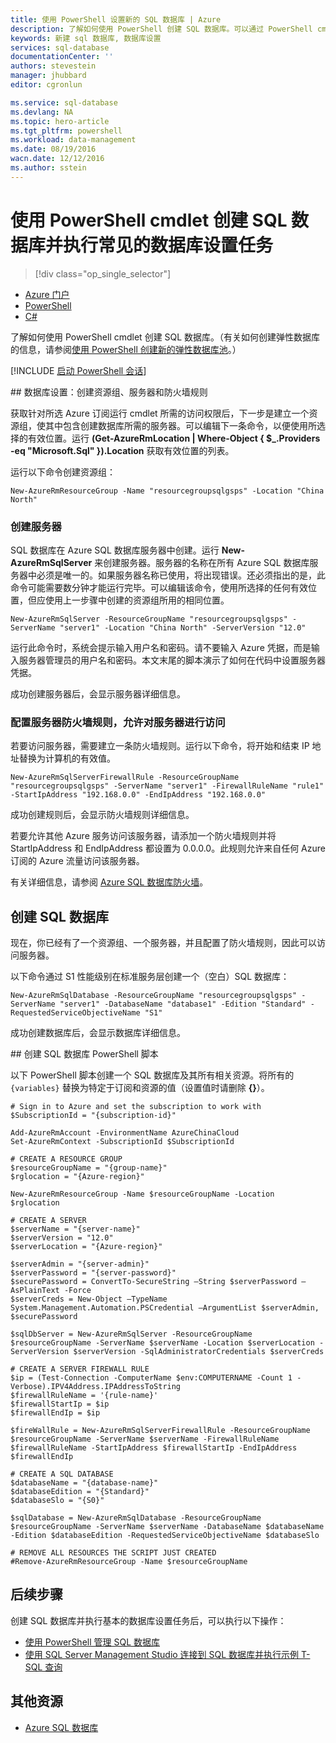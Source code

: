 ```yaml
---
title: 使用 PowerShell 设置新的 SQL 数据库 | Azure
description: 了解如何使用 PowerShell 创建 SQL 数据库。可以通过 PowerShell cmdlet 管理常见的数据库设置任务。
keywords: 新建 sql 数据库, 数据库设置
services: sql-database
documentationCenter: ''
authors: stevestein
manager: jhubbard
editor: cgronlun

ms.service: sql-database
ms.devlang: NA
ms.topic: hero-article
ms.tgt_pltfrm: powershell
ms.workload: data-management
ms.date: 08/19/2016
wacn.date: 12/12/2016
ms.author: sstein
---
```


# 使用 PowerShell cmdlet 创建 SQL 数据库并执行常见的数据库设置任务

> [!div class="op_single_selector"]
- [Azure 门户](./sql-database-get-started.md)
- [PowerShell](./sql-database-get-started-powershell.md)
- [C#](./sql-database-get-started-csharp.md)

了解如何使用 PowerShell cmdlet 创建 SQL 数据库。（有关如何创建弹性数据库的信息，请参阅[使用 PowerShell 创建新的弹性数据库池](./sql-database-elastic-pool-create-powershell.md)。）

[!INCLUDE [启动 PowerShell 会话](../../includes/sql-database-powershell.md)]

##<a name="database-setup-create-a-resource-group-server-and-firewall-rule"></a> 数据库设置：创建资源组、服务器和防火墙规则

获取针对所选 Azure 订阅运行 cmdlet 所需的访问权限后，下一步是建立一个资源组，使其中包含创建数据库所需的服务器。可以编辑下一条命令，以便使用所选择的有效位置。运行 **(Get-AzureRmLocation | Where-Object { $\_.Providers -eq "Microsoft.Sql" }).Location** 获取有效位置的列表。

运行以下命令创建资源组：

```
New-AzureRmResourceGroup -Name "resourcegroupsqlgsps" -Location "China North"
```

### 创建服务器

SQL 数据库在 Azure SQL 数据库服务器中创建。运行 **New-AzureRmSqlServer** 来创建服务器。服务器的名称在所有 Azure SQL 数据库服务器中必须是唯一的。如果服务器名称已使用，将出现错误。还必须指出的是，此命令可能需要数分钟才能运行完毕。可以编辑该命令，使用所选择的任何有效位置，但应使用上一步骤中创建的资源组所用的相同位置。

```
New-AzureRmSqlServer -ResourceGroupName "resourcegroupsqlgsps" -ServerName "server1" -Location "China North" -ServerVersion "12.0"
```

运行此命令时，系统会提示输入用户名和密码。请不要输入 Azure 凭据，而是输入服务器管理员的用户名和密码。本文末尾的脚本演示了如何在代码中设置服务器凭据。

成功创建服务器后，会显示服务器详细信息。

### 配置服务器防火墙规则，允许对服务器进行访问

若要访问服务器，需要建立一条防火墙规则。运行以下命令，将开始和结束 IP 地址替换为计算机的有效值。

```
New-AzureRmSqlServerFirewallRule -ResourceGroupName "resourcegroupsqlgsps" -ServerName "server1" -FirewallRuleName "rule1" -StartIpAddress "192.168.0.0" -EndIpAddress "192.168.0.0"
```

成功创建规则后，会显示防火墙规则详细信息。

若要允许其他 Azure 服务访问该服务器，请添加一个防火墙规则并将 StartIpAddress 和 EndIpAddress 都设置为 0.0.0.0。此规则允许来自任何 Azure 订阅的 Azure 流量访问该服务器。

有关详细信息，请参阅 [Azure SQL 数据库防火墙](./sql-database-firewall-configure.md)。

## 创建 SQL 数据库

现在，你已经有了一个资源组、一个服务器，并且配置了防火墙规则，因此可以访问服务器。

以下命令通过 S1 性能级别在标准服务层创建一个（空白）SQL 数据库：

```
New-AzureRmSqlDatabase -ResourceGroupName "resourcegroupsqlgsps" -ServerName "server1" -DatabaseName "database1" -Edition "Standard" -RequestedServiceObjectiveName "S1"
```

成功创建数据库后，会显示数据库详细信息。

##<a name="create-a-sql-database-powershell-script"></a> 创建 SQL 数据库 PowerShell 脚本

以下 PowerShell 脚本创建一个 SQL 数据库及其所有相关资源。将所有的 `{variables}` 替换为特定于订阅和资源的值（设置值时请删除 **{}**）。

```
# Sign in to Azure and set the subscription to work with
$SubscriptionId = "{subscription-id}"

Add-AzureRmAccount -EnvironmentName AzureChinaCloud
Set-AzureRmContext -SubscriptionId $SubscriptionId

# CREATE A RESOURCE GROUP
$resourceGroupName = "{group-name}"
$rglocation = "{Azure-region}"

New-AzureRmResourceGroup -Name $resourceGroupName -Location $rglocation

# CREATE A SERVER
$serverName = "{server-name}"
$serverVersion = "12.0"
$serverLocation = "{Azure-region}"

$serverAdmin = "{server-admin}"
$serverPassword = "{server-password}" 
$securePassword = ConvertTo-SecureString –String $serverPassword –AsPlainText -Force
$serverCreds = New-Object –TypeName System.Management.Automation.PSCredential –ArgumentList $serverAdmin, $securePassword

$sqlDbServer = New-AzureRmSqlServer -ResourceGroupName $resourceGroupName -ServerName $serverName -Location $serverLocation -ServerVersion $serverVersion -SqlAdministratorCredentials $serverCreds

# CREATE A SERVER FIREWALL RULE
$ip = (Test-Connection -ComputerName $env:COMPUTERNAME -Count 1 -Verbose).IPV4Address.IPAddressToString
$firewallRuleName = '{rule-name}'
$firewallStartIp = $ip
$firewallEndIp = $ip

$fireWallRule = New-AzureRmSqlServerFirewallRule -ResourceGroupName $resourceGroupName -ServerName $serverName -FirewallRuleName $firewallRuleName -StartIpAddress $firewallStartIp -EndIpAddress $firewallEndIp

# CREATE A SQL DATABASE
$databaseName = "{database-name}"
$databaseEdition = "{Standard}"
$databaseSlo = "{S0}"

$sqlDatabase = New-AzureRmSqlDatabase -ResourceGroupName $resourceGroupName -ServerName $serverName -DatabaseName $databaseName -Edition $databaseEdition -RequestedServiceObjectiveName $databaseSlo

# REMOVE ALL RESOURCES THE SCRIPT JUST CREATED
#Remove-AzureRmResourceGroup -Name $resourceGroupName
```

## 后续步骤
创建 SQL 数据库并执行基本的数据库设置任务后，可以执行以下操作：

- [使用 PowerShell 管理 SQL 数据库](./sql-database-command-line-tools.md)
- [使用 SQL Server Management Studio 连接到 SQL 数据库并执行示例 T-SQL 查询](./sql-database-connect-query-ssms.md)

## 其他资源

- [Azure SQL 数据库](./index.md)

<!---HONumber=Mooncake_Quality_Review_1118_2016-->